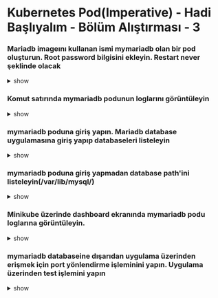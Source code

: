 # Kubernetes Pod(Imperative) - Hadi Başlıyalım - Bölüm Alıştırması - 3

### Mariadb imageını kullanan ismi mymariadb olan bir pod oluşturun. Root password bilgisini ekleyin. Restart never şeklinde olacak

<details><summary>show</summary>
<p>

```bash
kubectl run mariadb --image=mariadb --restart=Never --env=MYSQL_ROOT_PASSWORD='Passw0rd!'
```

</p>
</details>

### Komut satırında mymariadb podunun loglarını görüntüleyin

<details><summary>show</summary>
<p>

```bash
kubectl logs mymariadb 
```

</p>
</details>

### mymariadb poduna giriş yapın. Mariadb database uygulamasına giriş yapıp databaseleri listeleyin

<details><summary>show</summary>
<p>

```bash
kubectl exec -it mymariadb -- mariadb -uroot -p
show databases;
```

</p>
</details>

### mymariadb poduna giriş yapmadan database path'ini listeleyin(/var/lib/mysql/)

<details><summary>show</summary>
<p>

```bash
kubectl exec mymariadb -- ls /var/lib/mysql/
```

</p>
</details>

### Minikube üzerinde dashboard ekranında mymariadb podu loglarına görüntüleyin.

<details><summary>show</summary>
<p>

```bash
minikube dashboard
#Sol bölümden pod sekmesine girip mymariadb erişin ve log sekmesini açın
```

</p>
</details>

### mymariadb databaseine dışarıdan uygulama üzerinden erişmek için port yönlendirme işleminini yapın. Uygulama üzerinden test işlemini yapın

<details><summary>show</summary>
<p>

```bash
kubectl port-forward mymariadb 8080:80
```

</p>
</details>
